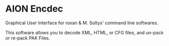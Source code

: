 # AION Encdec

Graphical User Interface for roxan & M. Soltys' command line softwares. 

This software allows you to decode XML, HTML, or CFG files, and un-pack or re-pack PAK Files.
